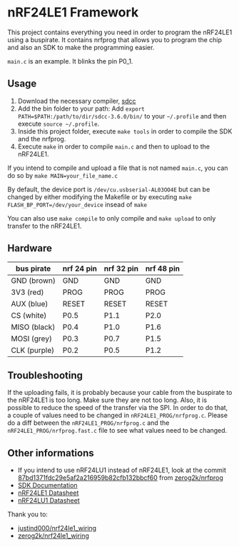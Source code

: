 # nRF24LE1 Framework

This project contains everything you need in order to program the nRF24LE1 using a buspirate. It contains nrfprog that allows you to program the chip and also an SDK to make the programming easier.

`main.c` is an example. It blinks the pin P0_1.

## Usage

1. Download the necessary compiler, [sdcc](https://sourceforge.net/projects/sdcc/files/)
2. Add the bin folder to your path: Add `export PATH=$PATH:/path/to/dir/sdcc-3.6.0/bin/` to your `~/.profile` and then execute `source ~/.profile`.
3. Inside this project folder, execute `make tools` in order to compile the SDK and the nrfprog.
4. Execute `make` in order to compile `main.c` and then to upload to the nRF24LE1.

If you intend to compile and upload a file that is not named `main.c`, you can do so by `make MAIN=your_file_name.c`

By default, the device port is `/dev/cu.usbserial-AL03OO4E` but can be changed by either modifying the Makefile or by executing  `make FLASH_BP_PORT=/dev/your_device` insead of `make`

You can also use `make compile` to only compile and `make upload` to only transfer to the nRF24LE1.

## Hardware

| bus pirate   | nrf 24 pin | nrf 32 pin | nrf 48 pin |
| ------------ | ---------- | ---------- | ---------- |
| GND (brown)  | GND        | GND        | GND        |
| 3V3 (red)    | PROG       | PROG       | PROG       |
| AUX (blue)   | RESET      | RESET      | RESET      |
| CS (white)   | P0.5       | P1.1       | P2.0       |
| MISO (black) | P0.4       | P1.0       | P1.6       |
| MOSI (grey)  | P0.3       | P0.7       | P1.5       |
| CLK (purple) | P0.2       | P0.5       | P1.2       |

## Troubleshooting

If the uploading fails, it is probably because your cable from the buspirate to the nRF24LE1 is too long. Make sure they are not too long. Also, it is possible to reduce the speed of the transfer via the SPI. In order to do that, a couple of values need to be changed in `nRF24LE1_PROG/nrfprog.c`. Please do a diff between the `nRF24LE1_PROG/nrfprog.c` and the `nRF24LE1_PROG/nrfprog.fast.c` file to see what values need to be changed.

## Other informations

- If you intend  to use nRF24LU1 instead of nRF24LE1, look at the commit [87bd1371fdc29e5af2a216959b82cfb132bbcf60](https://github.com/zerog2k/nrfprog/commit/87bd1371fdc29e5af2a216959b82cfb132bbcf60) from [zerog2k/nrfprog](https://github.com/zerog2k/nrfprog)
- [SDK Documentation](https://github.com/bendebled/nrf24le1_wiring)
- [nRF24LE1 Datasheet](https://www.nordicsemi.com/kor/nordic/content_download/2443/29442/file/nRF24LE1_Product_Specification_rev1_6.pdf)
- [nRF24LU1 Datasheet](https://www.nordicsemi.com/eng/nordic/content_download/2727/34078/file/Product_Specification_nRF24LU1_v1_1.pdf)



Thank you to:

- [justind000/nrf24le1_wiring](https://github.com/justind000/nrf24le1_wiring)
- [zerog2k/nrf24le1_wiring](https://github.com/zerog2k/nrf24le1_wiring)